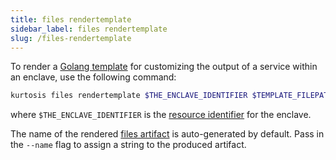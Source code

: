 ```yaml
---
title: files rendertemplate
sidebar_label: files rendertemplate
slug: /files-rendertemplate
---
```

To render a [Golang template](https://pkg.go.dev/text/template) for customizing the output of a service within an enclave, use the following command:

```bash
kurtosis files rendertemplate $THE_ENCLAVE_IDENTIFIER $TEMPLATE_FILEPATH $DATA_JSON_FILEPATH $DESTINATION_RELATIVE_FILEPATH
```

where `$THE_ENCLAVE_IDENTIFIER` is the [resource identifier](../reference/resource-identifier.md) for the enclave.

The name of the rendered [files artifact](../files-artifacts.md) is auto-generated by default. Pass in the `--name` flag to assign a string to the produced artifact.

